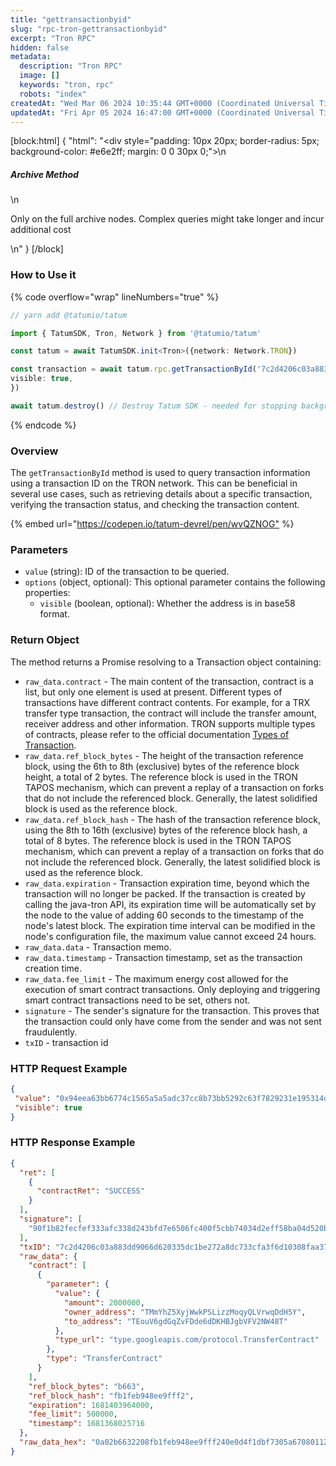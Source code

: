 ```yaml
---
title: "gettransactionbyid"
slug: "rpc-tron-gettransactionbyid"
excerpt: "Tron RPC"
hidden: false
metadata: 
  description: "Tron RPC"
  image: []
  keywords: "tron, rpc"
  robots: "index"
createdAt: "Wed Mar 06 2024 10:35:44 GMT+0000 (Coordinated Universal Time)"
updatedAt: "Fri Apr 05 2024 16:47:00 GMT+0000 (Coordinated Universal Time)"
---
```

[block:html]
{
  "html": "<div style=\"padding: 10px 20px; border-radius: 5px; background-color: #e6e2ff; margin: 0 0 30px 0;\">\n  <h5>Archive Method</h5>\n  <p>Only on the full archive nodes. Complex queries might take longer and incur additional cost</p>\n</div>"
}
[/block]


### How to Use it

{% code overflow="wrap" lineNumbers="true" %}

```typescript
// yarn add @tatumio/tatum

import { TatumSDK, Tron, Network } from '@tatumio/tatum'

const tatum = await TatumSDK.init<Tron>({network: Network.TRON})

const transaction = await tatum.rpc.getTransactionById('7c2d4206c03a883dd9066d620335dc1be272a8dc733cfa3f6d10308faa37facc', {
visible: true,
})

await tatum.destroy() // Destroy Tatum SDK - needed for stopping background jobs
```

{% endcode %}

### Overview

The `getTransactionById` method is used to query transaction information using a transaction ID on the TRON network. This can be beneficial in several use cases, such as retrieving details about a specific transaction, verifying the transaction status, and checking the transaction content.

{% embed url="<https://codepen.io/tatum-devrel/pen/wvQZNOG"> %}

### Parameters

- `value` (string): ID of the transaction to be queried.
- `options` (object, optional): This optional parameter contains the following properties:
  - `visible` (boolean, optional): Whether the address is in base58 format.

### Return Object

The method returns a Promise resolving to a Transaction object containing:

- `raw_data.contract` - The main content of the transaction, contract is a list, but only one element is used at present. Different types of transactions have different contract contents. For example, for a TRX transfer type transaction, the contract will include the transfer amount, receiver address and other information. TRON supports multiple types of contracts, please refer to the official documentation [Types of Transaction](https://developers.tron.network/docs/tron-protocol-transaction#types-of-transaction).
- `raw_data.ref_block_bytes` - The height of the transaction reference block, using the 6th to 8th (exclusive) bytes of the reference block height, a total of 2 bytes. The reference block is used in the TRON TAPOS mechanism, which can prevent a replay of a transaction on forks that do not include the referenced block. Generally, the latest solidified block is used as the reference block.
- `raw_data.ref_block_hash` - The hash of the transaction reference block, using the 8th to 16th (exclusive) bytes of the reference block hash, a total of 8 bytes. The reference block is used in the TRON TAPOS mechanism, which can prevent a replay of a transaction on forks that do not include the referenced block. Generally, the latest solidified block is used as the reference block.
- `raw_data.expiration` - Transaction expiration time, beyond which the transaction will no longer be packed. If the transaction is created by calling the java-tron API, its expiration time will be automatically set by the node to the value of adding 60 seconds to the timestamp of the node's latest block. The expiration time interval can be modified in the node's configuration file, the maximum value cannot exceed 24 hours.
- `raw_data.data` - Transaction memo.
- `raw_data.timestamp` - Transaction timestamp, set as the transaction creation time.
- `raw_data.fee_limit` - The maximum energy cost allowed for the execution of smart contract transactions. Only deploying and triggering smart contract transactions need to be set, others not.
- `signature` - The sender's signature for the transaction. This proves that the transaction could only have come from the sender and was not sent fraudulently.
- `txID` - transaction id

### HTTP Request Example

```json
{
 "value": "0x94eea63bb6774c1565a5a5adc37cc8b73bb5292c63f7829231e195314d338b98",
 "visible": true
}
```

### HTTP Response Example

```json
{
  "ret": [
    {
      "contractRet": "SUCCESS"
    }
  ],
  "signature": [
    "90f1b82fecfef333afc338d243bfd7e6506fc400f5cbb74034d2eff58ba04d520b5d12ab34f8dfd4d29e999ca1f86184670df41e0aa6131b38e52289acb6499000"
  ],
  "txID": "7c2d4206c03a883dd9066d620335dc1be272a8dc733cfa3f6d10308faa37facc",
  "raw_data": {
    "contract": [
      {
        "parameter": {
          "value": {
            "amount": 2000000,
            "owner_address": "TMmYhZ5XyjWwkPSLizzMoqyQLVrwqDdH5Y",
            "to_address": "TEouV6gdGqZvFDde6dDKHBJgbVFV2NW48T"
          },
          "type_url": "type.googleapis.com/protocol.TransferContract"
        },
        "type": "TransferContract"
      }
    ],
    "ref_block_bytes": "b663",
    "ref_block_hash": "fb1feb948ee9fff2",
    "expiration": 1681403964000,
    "fee_limit": 500000,
    "timestamp": 1681368025716
  },
  "raw_data_hex": "0a02b6632208fb1feb948ee9fff240e0d4f1dbf7305a67080112630a2d747970652e676f6f676c65617069732e636f6d2f70726f746f636f6c2e5472616e73666572436f6e747261637412320a1541816cf60987aa124eed29db9a057e476861b8d8dc1215413516435fb1e706c51efff614c7e14ce2625f28e51880897a70f494e0caf7309001a0c21e"
}
```
